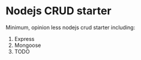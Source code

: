 # Nodejs CRUD starter

Minimum, opinion less nodejs crud starter including:
1. Express
2. Mongoose
3. TODO
